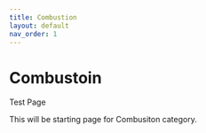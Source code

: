 ```yaml
---
title: Combustion
layout: default
nav_order: 1
---
```


# Combustoin

Test Page

This will be starting page for Combusiton category.